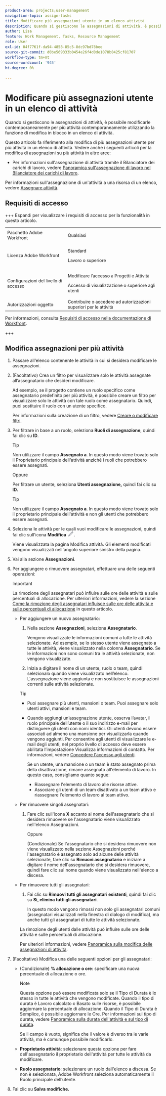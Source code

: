 ```yaml
---
product-area: projects;user-management
navigation-topic: assign-tasks
title: Modificare più assegnazioni utente in un elenco attività
description: Quando si gestiscono le assegnazioni di attività, è possibile modificarle contemporaneamente per più attività contemporaneamente utilizzando la funzione di modifica in blocco in un elenco di attività.
author: Lisa
feature: Work Management, Tasks, Resource Management
role: User
exl-id: 04f7761f-da94-4858-85c5-8dc97bd78bee
source-git-commit: d0be569333b0454e26f4d0de1078b0425cf81707
workflow-type: tm+mt
source-wordcount: '945'
ht-degree: 0%

---
```


# Modificare più assegnazioni utente in un elenco di attività

<!--Audited: 07/2024-->

<!--
<p>There is a similar article in Resource Scheduling and a similar one for Issues; when things change, you might need to update all 3</p>
-->

Quando si gestiscono le assegnazioni di attività, è possibile modificarle contemporaneamente per più attività contemporaneamente utilizzando la funzione di modifica in blocco in un elenco di attività.

Questo articolo fa riferimento alla modifica di più assegnazioni utente per più attività in un elenco di attività. Vedere anche i seguenti articoli per la modifica di assegnazioni su più attività in altre aree:

* Per informazioni sull&#39;assegnazione di attività tramite il Bilanciatore dei carichi di lavoro, vedere [Panoramica sull&#39;assegnazione di lavoro nel Bilanciatore dei carichi di lavoro](../../../resource-mgmt/workload-balancer/assign-work-in-workload-balancer.md).

Per informazioni sull&#39;assegnazione di un&#39;attività a una risorsa di un elenco, vedere [Assegnare attività](../../../manage-work/tasks/assign-tasks/assign-tasks.md).

## Requisiti di accesso

+++ Espandi per visualizzare i requisiti di accesso per la funzionalità in questo articolo.

<table style="table-layout:auto"> 
 <col> 
 <col> 
 <tbody> 
  <tr> 
   <td>Pacchetto Adobe Workfront</td> 
   <td> <p>Qualsiasi</p> </td> 
  </tr> 
  <tr> 
   <td>Licenza Adobe Workfront</td> 
   <td> <p>Standard</p>
   <p>Lavoro o superiore</p>
   </td> 
  </tr> 
  <tr> 
   <td>Configurazioni del livello di accesso</td> 
   <td> <p>Modificare l’accesso a Progetti e Attività</p> <p>Accesso di visualizzazione o superiore agli utenti</p> </td> 
  </tr> 
  <tr> 
   <td>Autorizzazioni oggetto</td>
   <td>Contribuire o accedere ad autorizzazioni superiori per le attività</td>
  </tr>
 </tbody>
</table>

Per informazioni, consulta [Requisiti di accesso nella documentazione di Workfront](/help/quicksilver/administration-and-setup/add-users/access-levels-and-object-permissions/access-level-requirements-in-documentation.md).

+++

<!--
<div data-mc-conditions="QuicksilverOrClassic.Draft mode">
<h2>When to modify user assignments on tasks</h2>
<p>(NOTE: moved to the new article: /Content/Manage work/Tasks/Assign tasks/modify-task-assignments-overview.htm) </p>
<p>You might want to modify the user assignments for multiple tasks for a variety of reasons, including the following:</p>
<ul>
<li>Users join or leave your team</li>
<li> <p>A user takes a vacation that extends beyond task due dates</p> <note type="note">
When assigning users to work, their availability according to their schedules affects the Planned and Projected Dates of tasks. For information about schedules, see
<a href="../../../administration-and-setup/set-up-workfront/configure-timesheets-schedules/create-schedules.md" class="MCXref xref">Create a schedule</a>.
</note> </li>
<li>A specific role or user is set as the assignee for multiple tasks and you want to quickly modify all items to be assigned to a different user or role</li>
</ul>
<p><strong>How removing assignees affects task hours and allocation percentages</strong></p>
<p>(NOTE: move to the new article: /Content/Manage work/Tasks/Assign tasks/modify-task-assignments-overview.htm) </p>
<p>Removing users can affect task hours and allocation percentages. The effect that removing a user has on the task depends on the Duration Type that was selected for the task. For information about Duration Type, see <a href="../../../manage-work/tasks/taskdurtn/task-duration-and-duration-type.md" class="MCXref xref">Overview of Task Duration and Duration Type</a>.</p>
<p>When you delete a user from a task with the following Duration Types:</p>
<ul>
<li> <p><strong>Simple:</strong> The planned hours assigned to that user are subtracted from the task's total planned hours.</p> <note type="important">
<span class="s1">This could negatively affect your project plan because it changes the total planned hours for the task and the project.</span>
</note> </li>
<li><span class="s1"><strong>Effort Driven:</strong> The allocation percentage does not change for other users.</span> </li>
<li><span class="s1"><strong>Calculated Assignment:</strong> The allocation percentages of other users are adjusted so that the total equals 100%.</span> </li>
<li><span class="s1"><strong>Calculated Work:</strong> The allocation percentage does not change for other users.</span> </li>
</ul>
</div>
-->

## Modifica assegnazioni per più attività

1. Passare all&#39;elenco contenente le attività in cui si desidera modificare le assegnazioni.
1. (Facoltativo) Crea un filtro per visualizzare solo le attività assegnate all’assegnatario che desideri modificare.

   Ad esempio, se il progetto contiene un ruolo specifico come assegnatario predefinito per più attività, è possibile creare un filtro per visualizzare solo le attività con tale ruolo come assegnatario. Quindi, puoi sostituire il ruolo con un utente specifico.

   Per informazioni sulla creazione di un filtro, vedere [Creare o modificare filtri](../../../reports-and-dashboards/reports/reporting-elements/create-filters.md).


1. Per filtrare in base a un ruolo, seleziona **Ruoli di assegnazione**, quindi fai clic su **ID**.

   >[!TIP]
   >
   >Non utilizzare il campo **Assegnato a**. In questo modo viene trovato solo il Proprietario principale dell&#39;attività anziché i ruoli che potrebbero essere assegnati.

   Oppure

   Per filtrare un utente, seleziona **Utenti assegnazione,** quindi fai clic su **ID.**

   >[!TIP]
   >
   >Non utilizzare il campo **Assegnato a**. In questo modo viene trovato solo il proprietario principale dell&#39;attività e non gli utenti che potrebbero essere assegnati.

1. Seleziona le attività per le quali vuoi modificare le assegnazioni, quindi fai clic sull&#39;icona **Modifica** ![](assets/edit-icon.png).

   Viene visualizzata la pagina Modifica attività. Gli elementi modificati vengono visualizzati nell&#39;angolo superiore sinistro della pagina.

1. Vai alla sezione **Assegnazioni**.
1. Per aggiungere o rimuovere assegnatari, effettuare una delle seguenti operazioni:

   >[!IMPORTANT]
   >
   >La rimozione degli assegnatari può influire sulle ore delle attività e sulle percentuali di allocazione. Per ulteriori informazioni, vedere la sezione [Come la rimozione degli assegnatari influisce sulle ore delle attività e sulle percentuali di allocazione](#how-removing-assignees-affects-task-hours-and-allocation-percentages) in questo articolo.

   * Per aggiungere un nuovo assegnatario:

      1. Nella sezione **Assegnazioni**, seleziona **Assegnatario**.

         Vengono visualizzate le informazioni comuni a tutte le attività selezionate. Ad esempio, se lo stesso utente viene assegnato a tutte le attività, viene visualizzato nella colonna **Assegnatario**. Se le informazioni non sono comuni tra le attività selezionate, non vengono visualizzate.

      1. Inizia a digitare il nome di un utente, ruolo o team, quindi selezionalo quando viene visualizzato nell’elenco. L&#39;assegnazione viene aggiunta e non sostituisce le assegnazioni correnti sulle attività selezionate.


     >[!TIP]
     >
     > * Puoi assegnare più utenti, mansioni o team. Puoi assegnare solo utenti attivi, mansioni e team.
     >   
     > * Quando aggiungi un’assegnazione utente, osserva l’avatar, il ruolo principale dell’utente o il suo indirizzo e-mail per distinguere gli utenti con nomi identici. Gli utenti devono essere associati ad almeno una mansione per visualizzarla quando vengono aggiunti. Per consentire agli utenti di visualizzare le e-mail degli utenti, nel proprio livello di accesso deve essere abilitata l’impostazione Visualizza informazioni di contatto. Per informazioni, vedere [Concedere l&#39;accesso agli utenti](../../../administration-and-setup/add-users/configure-and-grant-access/grant-access-other-users.md).
     > 
     >   Se un utente, una mansione o un team è stato assegnato prima della disattivazione, rimane assegnato all&#39;elemento di lavoro. In questo caso, consigliamo quanto segue:
     >   
     >     * Riassegnare l&#39;elemento di lavoro alle risorse attive.
     >     * Associare gli utenti di un team disattivato a un team attivo e riassegnare l&#39;elemento di lavoro al team attivo.


   * Per rimuovere singoli assegnatari:

      1. Fare clic sull&#39;icona **X** accanto al nome dell&#39;assegnatario che si desidera rimuovere se l&#39;assegnatario viene visualizzato nell&#39;elenco Assegnazioni.

         Oppure

         (Condizionale) Se l&#39;assegnatario che si desidera rimuovere non viene visualizzato nella sezione Assegnazioni perché l&#39;assegnatario è assegnato solo ad alcune delle attività selezionate, fare clic su **Rimuovi assegnatario** e iniziare a digitare il nome dell&#39;assegnatario che si desidera rimuovere, quindi fare clic sul nome quando viene visualizzato nell&#39;elenco a discesa.

   * Per rimuovere tutti gli assegnatari:

      1. Fai clic su **Rimuovi tutti gli assegnatari esistenti**, quindi fai clic su **Sì, elimina tutti gli assegnatari**.

         In questo modo vengono rimossi non solo gli assegnatari comuni (assegnatari visualizzati nella finestra di dialogo di modifica), ma anche tutti gli assegnatari di tutte le attività selezionate.

     La rimozione degli utenti dalle attività può influire sulle ore delle attività e sulle percentuali di allocazione.

     Per ulteriori informazioni, vedere [Panoramica sulla modifica delle assegnazioni di attività](../../../manage-work/tasks/assign-tasks/modify-task-assignments-overview.md).

1. (Facoltativo) Modifica una delle seguenti opzioni per gli assegnatari:

   * (Condizionale) **% allocazione o ore**: specificare una nuova percentuale di allocazione o ore.

     >[!NOTE]
     >
     >Questa opzione può essere modificata solo se il Tipo di Durata è lo stesso in tutte le attività che vengono modificate. Quando il tipo di durata è Lavoro calcolato o Basato sulle risorse, è possibile aggiornare la percentuale di allocazione. Quando il Tipo di Durata è Semplice, è possibile aggiornare le Ore. Per informazioni sul tipo di durata, vedere [Panoramica sulla durata dell&#39;attività e sul tipo di durata](../../../manage-work/tasks/taskdurtn/task-duration-and-duration-type.md).
     >
     >
     >Se il campo è vuoto, significa che il valore è diverso tra le varie attività, ma è comunque possibile modificarlo.

   * **Proprietario attività**: selezionare questa opzione per fare dell&#39;assegnatario il proprietario dell&#39;attività per tutte le attività da modificare.
   * **Ruolo assegnatario**: selezionare un ruolo dall&#39;elenco a discesa. Se non è selezionata, Adobe Workfront seleziona automaticamente il Ruolo principale dell’utente.

1. Fai clic su **Salva modifiche.**
